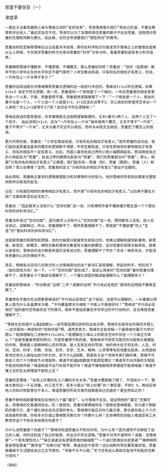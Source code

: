思童不要张狂（一）

津度草


    一直在关注着思童和小溪与雪峰之间的“友好往来”，导游雪峰警示我们“修自己的道，不要去教育和评论他人，”最近实在忍不住，导游可以为了友情和保住思童的面子不反驳思童，但我想对思童的无理取闹教化教化，如此做，也符合导游要我们“随性而动”的教导。

    思童讽刺挖苦侮辱雪峰后沾沾自喜洋洋自得，那份在科学知识方面凌驾于雪峰之上的傲慢态度难以让人恭维，今天我学思童的样子也来对思童的“科学”分析分析，看看思童到底有多少科学涵养。

    思童嘲笑雪峰不懂数学、不懂逻辑、不懂概念，那么思童如何呢？思童说：“说你（指雪峰）数学不到小学毕业生的水平你还不服气是吧？小学生都会知道，只有同名的相加才有意义，你说，一尺布加上一斤米等于多少？”

    思童的这段话是针对雪峰嘲笑思童式逻辑的这一段进行评述的，雪峰说1+1=2符合逻辑，如果1+1=3 肯定不符合逻辑，有一天，思童君的一个朋友娶了一个媳妇，一年后思童君的朋友家里多出一个人来，于是，思童君想不通，思童君用逻辑推理了一下：“一个朋友是一个人，朋友的妻子也是一个人，一个人加一个人就是1+1，1+1应该永远等于2，怎么朋友的家里凭空多出一个人来呢？怎么1+1就等于3了呢？这完全不符合逻辑嘛！”

    雪峰这段话的意思是说，许多事情是无法按照逻辑推理的，丈夫+妻子=两个人，这两个人生了一个孩子， 由此说明1+1=3，这与“一尺布加上一斤米”根本是两个概念，丈夫不等于“一尺布”，妻子不等于“一斤米”，丈夫与妻子完全可以相加，而布与米就无法相加，思童犯了概念上的错误。

    更为可笑的是，思童说：“小学生都会知道，只有同名的相加才有意义。”就凭思童的这句话，我们就知道思童连基本的概念和逻辑都不清楚，中学生都知道，只有性质相同的事物相加才有意义，同名的相加不一定有意义。比如，外国人喜欢给自己养的小狗小猫鹦鹉起名，假设她给自己的小狗起名为“思童”，给自己养的鹦鹉也起名叫“思童”，我们的思童君也叫“思童”，那么，根据“只有同名的相加才有意义”之推理，我们能否将——思童（狗）、思童（鹦鹉）、思童（人）相加呢？意义在哪里？显然，思童君的定义“只有同名的相加才有意义”是站不住脚的。

    由此得知，思童缺乏基本的逻辑推理能力和对事物的分析能力，他对雪峰的所有批驳都是无理取闹和哗众取宠的妄言。

    记住：只有属性相同的事物相加才有意义，而不是“只有同名的相加才有意义，”以后再不要在大庭广众面前彰显如此无知了。

    思童说：“因此数学上没有什么‘空间切面’这一说，只有禅院作者不懂装懂才敢生造一个个貌似科学的非科学词汇。”

    思童没听说过“空间切面”，因为数学上没有什么“空间切面”这一说，既然数学上没有，前人也没说过，没解释过，所以，思童理解不了，既然思童理解不了，那就是“不懂装懂”的人“生造”的“貌似科学的非科学词汇”。

    这就是思童的局限性和逻辑，他的大脑里只能接受先前有过的，他难以理解和接受新事物、新思维、新观念、新概念，禅院文集和雪峰文集里有大量的新概念，这对思童的有限大脑来说，是难以承受的。雪峰说的话大都是老祖宗没有说过的，思童理解不了咋办？攻击！唯有攻击，才能消除思童内心的恐惧和不平。

    其实，稍微有点空间几何常识的人对雪峰提出的这个新词汇容易理解，举起你的手，然后向下（或向其他方向）划一下，一个“空间切面”就形成了，就这么简单的“空间切面”量你思童也理解不了，给思童长十个脑袋也理解不了，一个僵化顽固的脑袋能理解什么？能理解多少？

    思童讽刺雪峰说：“你也敢说‘证明’二字？就像你证明‘平行线必定相交’那样的证明就不要再显摆了。”

    思童爬在平面内无法想象雪峰说的“平行线必定相交”这个结论，这是可以理解的，一头猪难以想象人类为什么会盖摩天大楼，“干吗要盖摩天大楼呢？平面上不是很好吗？”雪峰说“平行线必定相交”指的是时空弯曲状态下的情况，根本不是指思童在中学学过的平行线知识，这也难怪思童理解不了。

    “雪峰先生知道什么是β函数么——这可是弦理论研究的出发点啊，雪峰先生能写出共振的方程么——这可是他一再提到的“同频共振”啊，退而求其次，雪峰先生能求解一个最简单的量子力学问题么？能够理解在二进制中1+1=10么？能理解在三维以上的欧氏空间中存在一个三维正方体么？”这是思童最得意的质问，可是思童想不到的是，雪峰根本不研究马尾巴的功能和大象脚趾的作用，雪峰是人类精神和心灵的导游，是人生和生命的导游，他的伟大在于将生命、人生、时间、空间、科学、宗教、世俗、哲学、文学、艺术、精神、心灵等等有机地整合起来，从而提纲挈领式地为人类指出前行的方向，至于什么β函数，那是有关这个领域专家们做的事，雪峰不可能给三百六十行都给予点滴指导。难道不知道β函数就不能提弦理论？难道写不出共振的方程就不能说同频共振？难道制造不出汽车就不能开车？难道不懂电脑程序原理就不能用电脑？难道不懂土豆的生长原理就不能吃土豆？

    思童挖苦雪峰：“在网上抄袭的乱七八糟的东东太多。”思童大概是瞎了眼了，不信统计一下，雪峰文章将近一千五百篇，约三百万字，有多少是从“网上抄袭”的？事实是，不到5 %。再说应用他人的知识和智慧也不丢人。难道思童的所有文章内容都是自己创造的？是生而知之的？

    思童不断地挑衅要雪峰反驳他的几十篇“雄文”，认为雪峰不反驳，就证明他的“雄文”无懈可击，而雪峰的文章漏洞百出。哎！我想说，思童你算哪根鸡毛？我想在雪峰眼里，你只是个刚断奶的傻贝贝，是个僵化顽劣走向没落的老头，雪峰偶尔能应对你几篇文章，那也是你祖上十八代烧高香积的德，你有多大价值让雪峰整天教化你？你算什么呀！生命禅院的创始人难道还有工夫教育你这个不知天高地厚的伪君子？

    为什么说思童是个伪君子？“雪峰你知道思童从不和你对骂，为什么呢？因为谩骂不仅降低了自己的人格，同时还贬低了自己的智商，并且也不符合逻辑。”思童不对骂不谩骂吗？请看：说雪峰是“一个丧失理性的人”“缺乏或者没有逻辑思维的脑细胞”“一个迷幻思维综合症患者”“精神病院里妄想狂患者”“数学盲”“无赖行径”等等，难道这些不是骂？这比纯粹的骂还要恶毒百倍。思童做着婊子又试图给自己立贞节牌坊，“背着牛头不认赃，”天下还有这么厚颜无耻恬不知耻的无赖行径吗？

    （待续）



